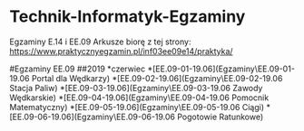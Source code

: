 # Technik-Informatyk-Egzaminy

Egzaminy E.14 i EE.09
Arkusze biorę z tej strony: https://www.praktycznyegzamin.pl/inf03ee09e14/praktyka/

#Egzaminy EE.09
	##2019
		*czerwiec
			*[EE.09-01-19.06](Egzaminy\EE.09-01-19.06 Portal dla Wędkarzy)
			*[EE.09-02-19.06](Egzaminy\EE.09-02-19.06  Stacja Paliw)
			*[EE.09-03-19.06](Egzaminy\EE.09-03-19.06 Zawody Wędkarskie)
			*[EE.09-04-19.06](Egzaminy\EE.09-04-19.06 Pomocnik Matematyczny)
			*[EE.09-05-19.06](Egzaminy\EE.09-05-19.06 Ciągi)
			*[EE.09-06-19.06](Egzaminy\EE.09-06-19.06 Pogotowie Ratunkowe)
